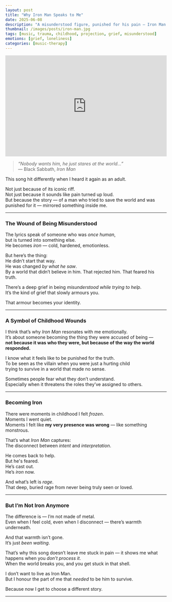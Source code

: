 ```yaml
---
layout: post
title: "Why Iron Man Speaks to Me"
date: 2025-06-08
description: "A misunderstood figure, punished for his pain — Iron Man is more than metal. He’s a mirror for those of us who were silenced when we needed to be heard."
thumbnail: /images/posts/iron-man.jpg
tags: [music, trauma, childhood, projection, grief, misunderstood]
emotions: [grief, loneliness]
categories: [music-therapy]
---
```


<div class="video-wrapper">
  <iframe width="100%" height="315" src="https://www.youtube.com/embed/5s7_WbiR79E" frameborder="0" allowfullscreen></iframe>
</div>

> *“Nobody wants him, he just stares at the world…”*  
> — Black Sabbath, *Iron Man*

This song hit differently when I heard it again as an adult.

Not just because of its iconic riff.  
Not just because it sounds like pain turned up loud.  
But because the story — of a man who tried to save the world and was punished for it — mirrored something inside me.

---

### The Wound of Being Misunderstood

The lyrics speak of someone who was *once human*,  
but is turned into something else.  
He becomes *iron* — cold, hardened, emotionless.

But here’s the thing:  
He didn’t start that way.  
He was changed *by what he saw*.  
By a world that didn’t believe in him. That rejected him. That feared his truth.

There’s a deep grief in being *misunderstood while trying to help*.  
It’s the kind of grief that slowly armours you.

That armour becomes your identity.

---

### A Symbol of Childhood Wounds

I think that’s why *Iron Man* resonates with me emotionally.  
It’s about someone becoming the thing they were accused of being —  
**not because it was who they were, but because of the way the world responded.**

I know what it feels like to be punished for the truth.  
To be seen as the villain when you were just a hurting child  
trying to survive in a world that made no sense.

Sometimes people fear what they don’t understand.  
Especially when it threatens the roles they’ve assigned to others.

---

### Becoming Iron

There were moments in childhood I felt *frozen*.  
Moments I went quiet.  
Moments I felt like **my very presence was wrong** — like something monstrous.

That’s what *Iron Man* captures:  
The disconnect between *intent* and *interpretation*.

He comes back to help.  
But he's feared.  
He’s cast out.  
He’s *iron* now.

And what’s left is *rage*.  
That deep, buried rage from never being truly seen or loved.

---

### But I’m Not Iron Anymore

The difference is — I’m not made of metal.  
Even when I feel cold, even when I disconnect — there’s warmth underneath.

And that warmth isn’t gone.  
It’s just *been waiting*.

That’s why this song doesn’t leave me stuck in pain — it shows me what happens when you *don’t process it*.  
When the world breaks you, and you get stuck in that shell.

I don’t want to live as Iron Man.  
But I honour the part of me that *needed* to be him to survive.

Because now I get to choose a different story.

---
